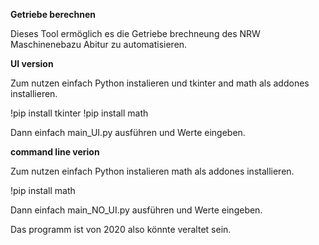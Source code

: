 **Getriebe berechnen**

Dieses Tool ermöglich es die Getriebe brechneung des NRW Maschinenebazu Abitur zu automatisieren. 

**UI version**

Zum nutzen einfach Python instalieren und tkinter and math als addones installieren.

!pip install tkinter
!pip install math

Dann einfach main_UI.py ausführen und Werte eingeben.

**command line verion**

Zum nutzen einfach Python instalieren math als addones installieren.

!pip install math

Dann einfach main_NO_UI.py ausführen und Werte eingeben.


Das programm ist von 2020 also könnte veraltet sein.
